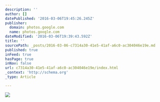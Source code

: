 ```yaml
---
description: ''
author: []
datePublished: '2016-03-06T19:45:26.245Z'
publisher:
  domain: photos.google.com
  name: photos.google.com
dateModified: '2016-03-06T19:39:43.592Z'
title: ''
sourcePath: _posts/2016-03-06-c7314a30-41e5-41af-a6c0-ac304046e19e.md
published: true
inFeed: true
hasPage: true
inNav: false
url: c7314a30-41e5-41af-a6c0-ac304046e19e/index.html
_context: 'http://schema.org'
_type: Article

---
```

![](https://lh3.googleusercontent.com/brEhnBGzu28RIQYRkFSvvMRkmWDMh6em5G4RrsdbIy0tXrU6E6ls5z46Fq1KPAWnfZEfzhblVhIaNEeOtKEnlKGDl3W_ru96b3svoMNtLozlh-5lTvyaLCbTcOWGuUyWfUhhyxb7p9_um4cZtsanEwZKBPwnFPhpG7cGpqaGuHUA_Agzf7Jya-Tl6md23AQR4pEC9dm5jj9vsCi8pp5nZWII9CrVvlbltx5tKtT4DN6f3BgQq2p3U7V2p4Hl4NUvQRmEVKV7wsfc0xEYZOYpcdZ1IzrexX9SkMizsxniDVD-Qo8ByUuNaXAnzQKpLjVwx7Ikl4UGZGMMh4WCP9e9JtFRKmqY8T3O1V7a6uw9-ZpL4fs6UX07-TMujz30EbZweZioGoBRzavnoObEsdI7E3otkBeKNzR2b8iG_S5iWrZrlPwXGjGAfHwdveIJv6UKGCC3u-OhIW0kPciXC5YHHVWbxn9TnAG2uHBIa9f2kQDADv6sRgW2yom6o8sRAkOwSCnfEUSg7KKOyYhuiqdsD0GLaI4F84QpClt0ilyRVTJ9YOlkMmaIAaN1L-aFx6uAYqJFHA=w1430-h955-no)
